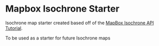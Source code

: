 # Mapbox Isochrone Starter

Isochrone map starter created based off of the [MapBox Isochrone API Tutorial](https://docs.mapbox.com/help/tutorials/get-started-isochrone-api/).

To be used as a starter for future Isochrone maps

